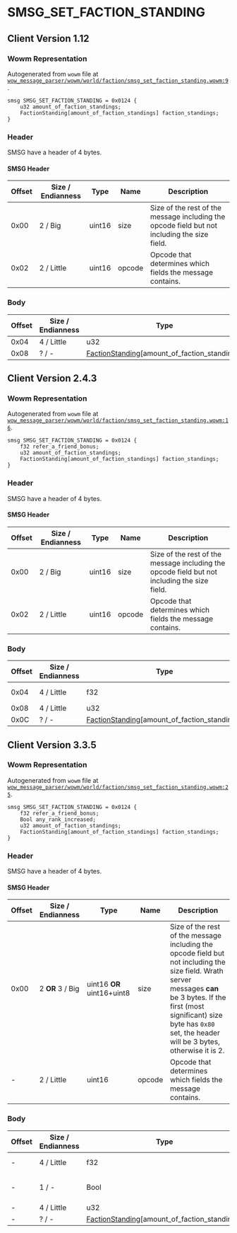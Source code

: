 # SMSG_SET_FACTION_STANDING

## Client Version 1.12

### Wowm Representation

Autogenerated from `wowm` file at [`wow_message_parser/wowm/world/faction/smsg_set_faction_standing.wowm:9`](https://github.com/gtker/wow_messages/tree/main/wow_message_parser/wowm/world/faction/smsg_set_faction_standing.wowm#L9).
```rust,ignore
smsg SMSG_SET_FACTION_STANDING = 0x0124 {
    u32 amount_of_faction_standings;
    FactionStanding[amount_of_faction_standings] faction_standings;
}
```
### Header

SMSG have a header of 4 bytes.

#### SMSG Header

| Offset | Size / Endianness | Type   | Name   | Description |
| ------ | ----------------- | ------ | ------ | ----------- |
| 0x00   | 2 / Big           | uint16 | size   | Size of the rest of the message including the opcode field but not including the size field.|
| 0x02   | 2 / Little        | uint16 | opcode | Opcode that determines which fields the message contains.|

### Body

| Offset | Size / Endianness | Type | Name | Comment |
| ------ | ----------------- | ---- | ---- | ------- |
| 0x04 | 4 / Little | u32 | amount_of_faction_standings |  |
| 0x08 | ? / - | [FactionStanding](factionstanding.md)[amount_of_faction_standings] | faction_standings |  |

## Client Version 2.4.3

### Wowm Representation

Autogenerated from `wowm` file at [`wow_message_parser/wowm/world/faction/smsg_set_faction_standing.wowm:16`](https://github.com/gtker/wow_messages/tree/main/wow_message_parser/wowm/world/faction/smsg_set_faction_standing.wowm#L16).
```rust,ignore
smsg SMSG_SET_FACTION_STANDING = 0x0124 {
    f32 refer_a_friend_bonus;
    u32 amount_of_faction_standings;
    FactionStanding[amount_of_faction_standings] faction_standings;
}
```
### Header

SMSG have a header of 4 bytes.

#### SMSG Header

| Offset | Size / Endianness | Type   | Name   | Description |
| ------ | ----------------- | ------ | ------ | ----------- |
| 0x00   | 2 / Big           | uint16 | size   | Size of the rest of the message including the opcode field but not including the size field.|
| 0x02   | 2 / Little        | uint16 | opcode | Opcode that determines which fields the message contains.|

### Body

| Offset | Size / Endianness | Type | Name | Comment |
| ------ | ----------------- | ---- | ---- | ------- |
| 0x04 | 4 / Little | f32 | refer_a_friend_bonus | All emus set to 0. |
| 0x08 | 4 / Little | u32 | amount_of_faction_standings |  |
| 0x0C | ? / - | [FactionStanding](factionstanding.md)[amount_of_faction_standings] | faction_standings |  |

## Client Version 3.3.5

### Wowm Representation

Autogenerated from `wowm` file at [`wow_message_parser/wowm/world/faction/smsg_set_faction_standing.wowm:25`](https://github.com/gtker/wow_messages/tree/main/wow_message_parser/wowm/world/faction/smsg_set_faction_standing.wowm#L25).
```rust,ignore
smsg SMSG_SET_FACTION_STANDING = 0x0124 {
    f32 refer_a_friend_bonus;
    Bool any_rank_increased;
    u32 amount_of_faction_standings;
    FactionStanding[amount_of_faction_standings] faction_standings;
}
```
### Header

SMSG have a header of 4 bytes.

#### SMSG Header

| Offset | Size / Endianness | Type   | Name   | Description |
| ------ | ----------------- | ------ | ------ | ----------- |
| 0x00   | 2 **OR** 3 / Big           | uint16 **OR** uint16+uint8 | size | Size of the rest of the message including the opcode field but not including the size field. Wrath server messages **can** be 3 bytes. If the first (most significant) size byte has `0x80` set, the header will be 3 bytes, otherwise it is 2.|
| -      | 2 / Little| uint16 | opcode | Opcode that determines which fields the message contains. |

### Body

| Offset | Size / Endianness | Type | Name | Comment |
| ------ | ----------------- | ---- | ---- | ------- |
| - | 4 / Little | f32 | refer_a_friend_bonus | All emus set to 0. |
| - | 1 / - | Bool | any_rank_increased | mangostwo: display visual effect |
| - | 4 / Little | u32 | amount_of_faction_standings |  |
| - | ? / - | [FactionStanding](factionstanding.md)[amount_of_faction_standings] | faction_standings |  |

